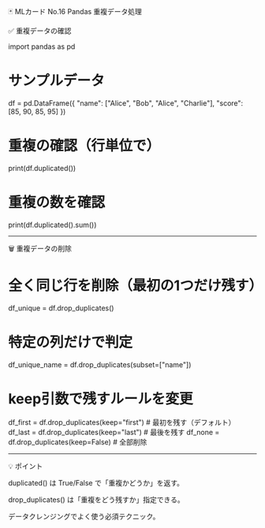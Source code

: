 🃏 MLカード No.16 Pandas 重複データ処理

✅ 重複データの確認

import pandas as pd

# サンプルデータ
df = pd.DataFrame({
    "name": ["Alice", "Bob", "Alice", "Charlie"],
    "score": [85, 90, 85, 95]
})

# 重複の確認（行単位で）
print(df.duplicated())

# 重複の数を確認
print(df.duplicated().sum())


---

🗑️ 重複データの削除

# 全く同じ行を削除（最初の1つだけ残す）
df_unique = df.drop_duplicates()

# 特定の列だけで判定
df_unique_name = df.drop_duplicates(subset=["name"])

# keep引数で残すルールを変更
df_first = df.drop_duplicates(keep="first")   # 最初を残す（デフォルト）
df_last  = df.drop_duplicates(keep="last")    # 最後を残す
df_none  = df.drop_duplicates(keep=False)     # 全部削除


---

💡 ポイント

duplicated() は True/False で「重複かどうか」を返す。

drop_duplicates() は「重複をどう残すか」指定できる。

データクレンジングでよく使う必須テクニック。